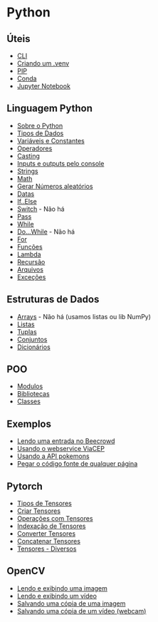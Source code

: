 # Python

## Úteis  

- [CLI](estudos/uteis/linha-comando.md)
- [Criando um .venv](estudos/uteis/venv.md)
- [PIP](estudos/uteis/pip.md)
- [Conda](estudos/uteis/conda.md)
- [Jupyter Notebook](estudos/uteis/jupyter-notebook.md)

## Linguagem Python

- [Sobre o Python](estudos/ling-python/about.md)
- [Tipos de Dados](estudos/ling-python/tipos.md)
- [Variáveis e Constantes](estudos/ling-python/variaveis-constantes.md)
- [Operadores](estudos/ling-python/operadores.md)
- [Casting](estudos/ling-python/casting.md)
- [Inputs e outputs pelo console](estudos/ling-python/input-output.md)
- [Strings](estudos/ling-python/strings.md)
- [Math](estudos/ling-python/math.md)
- [Gerar Números aleatórios](estudos/ling-python/aleatorios.md)
- [Datas](estudos/ling-python/datas.md)
- [If..Else](estudos/ling-python/if-else.md)
- [Switch](estudos/ling-python/#) - Não há
- [Pass](estudos/ling-python/pass.md)
- [While](estudos/ling-python/while.md)
- [Do...While](estudos/ling-python/#) - Não há
- [For](estudos/ling-python/for.md)
- [Funções](estudos/ling-python/funcoes.md)
- [Lambda](estudos/ling-python/lambda.md)
- [Recursão](estudos/ling-python/recursao.md)
- [Arquivos](estudos/ling-python/arquivos.md)
- [Exceções](estudos/ling-python/excecoes.md)

## Estruturas de Dados

- [Arrays](estudos/#) - Não há (usamos listas ou lib NumPy)
- [Listas](estudos/estrut-dados/listas.md)
- [Tuplas](estudos/estrut-dados/tuplas.md)
- [Conjuntos](estudos/estrut-dados/conjuntos.md)
- [Dicionários](estudos/estrut-dados/dicionarios.md)

## POO

- [Modulos](estudos/poo/modulos.md)
- [Bibliotecas](estudos/poo/bibliotecas.md)
- [Classes](estudos/poo/classes.md)

## Exemplos

- [Lendo uma entrada no Beecrowd](estudos/exemplos/beecrowd/lendo-entradas.md)    
- [Usando o webservice ViaCEP](estudos/exemplos/ex-viacep.md)
- [Usando a API pokemons](estudos/exemplos/ex-pokemon.md)
- [Pegar o código fonte de qualquer página](estudos/exemplos/ex-source-code.md)     

## Pytorch

- [Tipos de Tensores](estudos/bibliotecas/pytorch/tensores-tipos.md)
- [Criar Tensores](estudos/bibliotecas/pytorch/tensores-criar.md)
- [Operações com Tensores](estudos/bibliotecas/pytorch/tensores-operacoes.md)
- [Indexação de Tensores](estudos/bibliotecas/pytorch/tensores-indexar.md)
- [Converter Tensores](estudos/bibliotecas/pytorch/tensores-converter.md)
- [Concatenar Tensores](estudos/bibliotecas/pytorch/tensores-concatenar.md)
- [Tensores - Diversos](estudos/bibliotecas/pytorch/tensores-diversos.md)

## OpenCV
- [Lendo e exibindo uma imagem](estudos/bibliotecas/opencv/lendo-exibindo-imagem.md)
- [Lendo e exibindo um vídeo](estudos/bibliotecas/opencv/lendo-exibindo-video.md)
- [Salvando uma cópia de uma imagem](estudos/bibliotecas/opencv/salvando-copia-imagem.md)
- [Salvando uma cópia de um vídeo (webcam)](estudos/bibliotecas/opencv/salvando-copia.video.md)

<!-- ## Google Colab

- Linguagem Python
    - [Introdução](estudos/google-colab/introducao.ipynb)
    - [Strings](estudos/google-colab/strings.ipynb)
    - [Listas](estudos/google-colab/listas.ipynb)
    - [Tuplas](estudos/google-colab/tuplas.ipynb)
    - [Conjuntos](estudos/google-colab/conjuntos.ipynb)
    - [Dicionários](estudos/google-colab/dicionarios.ipynb)
    - [POO](estudos/google-colab/poo.ipynb)
    - [Aplicações](estudos/google-colab/aplicacoes.ipynb)
- Pytorch
    - [Pytorch - Tensores](estudos/pytorch_tensores.ipynb)
    - [Pytorch - Redes Neurais](estudos/google-colab/pytorch_redes_neurais.ipynb)
- Outras Bibliotecas
    - [Matplotlib](estudos/google-colab/matplotlib.ipynb)
    - [Numpy](estudos/google-colab/numpy.ipynb)
    - [Pandas](estudos/google-colab/pandas.ipynb)
    - [OpenCV](estudos/google-colab/opencv.ipynb)
- Deep Learning - Formação 1
    - [Tensores](estudos/google-colab/formacao_tensores.ipynb)
    - [Perceptron](estudos/google-colab/formacao_perceptron.ipynb)
    - [Funções de Perda](estudos/google-colab/formacao_funcoes_de_perda.ipynb)
    - [Diversos](estudos/google-colab/formacao_pytorch_diversos.ipynb)
- Machine Learning - Curso 1
    - [Pré-Processamento](estudos/google-colab/curso_1_ml_pre_process.ipynb) -->